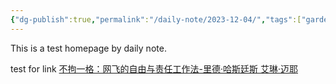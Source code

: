 ```yaml
---
{"dg-publish":true,"permalink":"/daily-note/2023-12-04/","tags":["gardenEntry"]}
---
```


This is a test homepage by daily note.

test for link [不拘一格：网飞的自由与责任工作法-里德·哈斯廷斯 艾琳·迈耶](不拘一格：网飞的自由与责任工作法-里德·哈斯廷斯%20艾琳·迈耶.md)